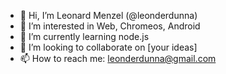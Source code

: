 - 👋 Hi, I’m Leonard Menzel (@leonderdunna)
- 👀 I’m interested in Web, Chromeos, Android
- 🌱 I’m currently learning node.js
- 💞️ I’m looking to collaborate on [your ideas]
- 📫 How to reach me: leonderdunna@gmail.com


